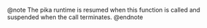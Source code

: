 @note
The pika runtime is resumed when this function is called and suspended when the call terminates.
@endnote

